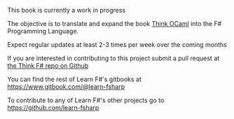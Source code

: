 This book is currently a work in progress

The objective is to translate and expand the book [Think OCaml](http://www.greenteapress.com/thinkocaml/index.html) into the F# Programming Language.

Expect regular updates at least 2-3 times per week over the coming months 

If you are interested in contributing to this project submit a pull request at [the Think F# repo on Github](https://github.com/learn-fsharp/think-fsharp)

You can find the rest of Learn F#'s gitbooks at https://www.gitbook.com/@learn-fsharp

To contribute to any of Learn F#'s other projects go to https://github.com/learn-fsharp